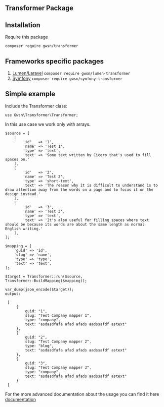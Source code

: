 ## Transformer Package

## Installation

Require this package
```
composer require gwsn/transformer
```

## Frameworks specific packages
1. [Lumen/Laravel](https://github.com/gwsn/lumen-transformer)
`composer require gwsn/lumen-transformer`
1. [Symfony](https://github.com/gwsn/symfony-transformer)
`composer require gwsn/symfony-transformer`


## Simple example
Include the Transformer class:

`use Gwsn\Transformer\Transformer;`

In this use case we work only with arrays.
```
$source = [
    [
        'id'   => '1',
        'name' => 'Test 1',
        'type' => 'text',
        'text' => 'Some text written by Cicero that's used to fill spaces on.'
    ],
    [
        'id'   => '2',
        'name' => 'Test 2',
        'type' => 'short-text',
        'text' => 'The reason why it is difficult to understand is to draw attention away from the words on a page and to focus it on the design instead.'
    ],
    [
        'id'   => '3',
        'name' => 'Test 3',
        'type' => 'text',
        'text' => 'It's also useful for filling spaces where text should be because its words are about the same length as normal English writing.'
    ],
];

$mapping = [
    'guid' => 'id',
    'slug' => 'name',
    'type' => 'type',
    'text' => 'text',
];

$target = Transformer::run($source, Transformer::BuildMapping($mapping));
 
var_dump(json_encode($target)); 
output:
 
 [
     {
         guid: "1",
         slug: "Test Company mapper 1",
         type: "company",
         text: "asdasdfafa afad afads aadssafdf astext"
     },
     {
         guid: "2",
         slug: "Test Company mapper 2",
         type: "blog",
         text: "asdasdfafa afad afads aadssafdf astext"
     },
     {
         guid: "3",
         slug: "Test Company mapper 3",
         type: "company",
         text: "asdasdfafa afad afads aadssafdf astext"
     }
 ]
```

For the more advanced documentation about the usage you can find it here
[documentation](https://github.com/gwsn/Transformer/tree/master/examples/usage.md)